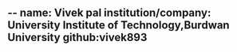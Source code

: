 --
name: Vivek pal
institution/company: University Institute of Technology,Burdwan University
github:vivek893
---
